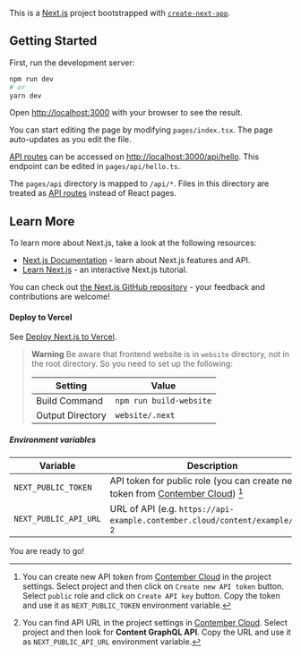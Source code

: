 This is a [Next.js](https://nextjs.org/) project bootstrapped with [`create-next-app`](https://github.com/vercel/next.js/tree/canary/packages/create-next-app).

## Getting Started

First, run the development server:

```bash
npm run dev
# or
yarn dev
```

Open [http://localhost:3000](http://localhost:3000) with your browser to see the result.

You can start editing the page by modifying `pages/index.tsx`. The page auto-updates as you edit the file.

[API routes](https://nextjs.org/docs/api-routes/introduction) can be accessed on [http://localhost:3000/api/hello](http://localhost:3000/api/hello). This endpoint can be edited in `pages/api/hello.ts`.

The `pages/api` directory is mapped to `/api/*`. Files in this directory are treated as [API routes](https://nextjs.org/docs/api-routes/introduction) instead of React pages.

## Learn More

To learn more about Next.js, take a look at the following resources:

- [Next.js Documentation](https://nextjs.org/docs) - learn about Next.js features and API.
- [Learn Next.js](https://nextjs.org/learn) - an interactive Next.js tutorial.

You can check out [the Next.js GitHub repository](https://github.com/vercel/next.js/) - your feedback and contributions are welcome!

#### Deploy to Vercel
See [Deploy Next.js to Vercel](https://nextjs.org/docs/deployment). 

> **Warning**
> Be aware that frontend website is in `website` directory, not in the root directory. 
> So you need to set up the following:
>
> | Setting | Value |
> | -------- | ----------- |
> | Build Command | `npm run build-website` |
> | Output Directory | `website/.next` |

##### Environment variables

| Variable | Description |
| -------- | ----------- |
| `NEXT_PUBLIC_TOKEN` | API token for public role (you can create new api token from [Contember Cloud](https://contember.cloud)) [^1] |
| `NEXT_PUBLIC_API_URL` | URL of API (e.g. `https://api-example.contember.cloud/content/example/live`) [^2] |

You are ready to go!

[^1]: You can create new API token from [Contember Cloud](https://contember.cloud) in the project settings. Select project and then click on `Create new API token` button. Select `public` role and click on `Create API key` button. Copy the token and use it as `NEXT_PUBLIC_TOKEN` environment variable.

[^2]: You can find API URL in the project settings in [Contember Cloud](https://contember.cloud). Select project and then look for **Content GraphQL API**. Copy the URL and use it as `NEXT_PUBLIC_API_URL` environment variable.

